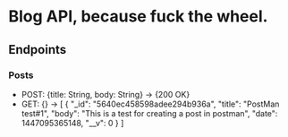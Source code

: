 # Blog API, because fuck the wheel.

## Endpoints
### Posts
- POST: {title: String, body: String} -> {200 OK}
- GET: {} -> [
              {
                "_id": "5640ec458598adee294b936a",
                "title": "PostMan test#1",
                "body": "This is a test for creating a post in postman",
                "date": 1447095365148,
                "__v": 0
              }
            ]
